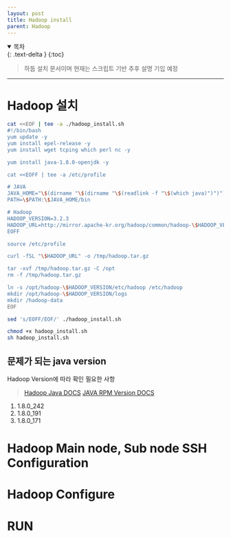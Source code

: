 ```yaml
---
layout: post
title: Hadoop install
parent: Hadoop
---
```

<details open markdown="block">
  <summary>
    목차
  </summary>
  {: .text-delta }
{:toc}
</details>

> 하둡 설치 문서이며 현재는 스크립트 기반
> 추후 설명 기입 예정

----
   
# Hadoop 설치

```bash
cat <<EOF | tee -a ./hadoop_install.sh
#!/bin/bash
yum update -y
yum install epel-release -y
yum install wget tcping which perl nc -y

yum install java-1.8.0-openjdk -y

cat <<EOFF | tee -a /etc/profile

# JAVA 
JAVA_HOME="\$(dirname "\$(dirname "\$(readlink -f "\$(which java)")")")"
PATH=\$PATH:\$JAVA_HOME/bin

# Hadoop
HADOOP_VERSION=3.2.3
HADOOP_URL=http://mirror.apache-kr.org/hadoop/common/hadoop-\$HADOOP_VERSION/hadoop-\$HADOOP_VERSION.tar.gz
EOFF

source /etc/profile

curl -fSL "\$HADOOP_URL" -o /tmp/hadoop.tar.gz

tar -xvf /tmp/hadoop.tar.gz -C /opt
rm -f /tmp/hadoop.tar.gz 

ln -s /opt/hadoop-\$HADOOP_VERSION/etc/hadoop /etc/hadoop
mkdir /opt/hadoop-\$HADOOP_VERSION/logs
mkdir /hadoop-data
EOF

sed 's/EOFF/EOF/' ./hadoop_install.sh

chmod +x hadoop_install.sh
sh hadoop_install.sh
```

## 문제가 되는 java version
Hadoop Version에 따라 확인 필요한 사항   
> [Hadoop Java DOCS](https://cwiki.apache.org/confluence/display/HADOOP/Hadoop+Java+Versions)
> [JAVA RPM Version DOCS](https://rpmfind.net/linux/rpm2html/search.php?query=java-1.8.0-openjdk)

   
1. 1.8.0_242
2. 1.8.0_191
3. 1.8.0_171

# Hadoop Main node, Sub node SSH Configuration


# Hadoop Configure

# RUN
